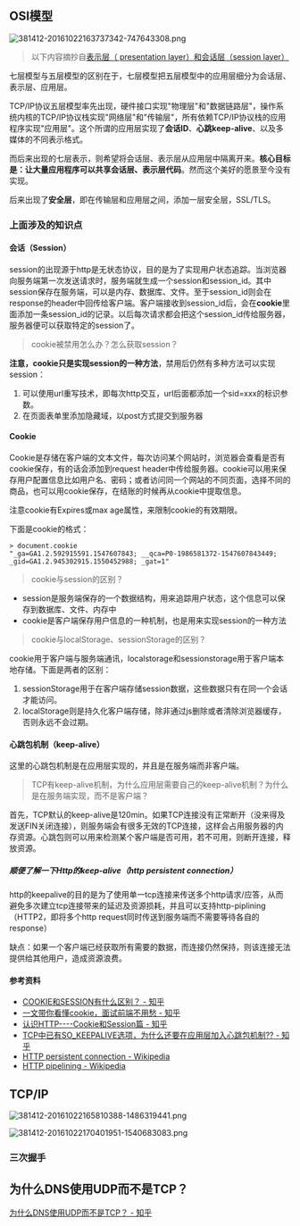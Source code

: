 # 
## OSI模型
![381412-20161022163737342-747643308.png](https://images2015.cnblogs.com/blog/381412/201610/381412-20161022163737342-747643308.png)
>  以下内容摘抄自[表示层（ presentation layer）和会话层（session layer）](https://www.zhihu.com/question/58798786/answer/159305039)

七层模型与五层模型的区别在于，七层模型把五层模型中的应用层细分为会话层、表示层、应用层。

TCP/IP协议五层模型率先出现，硬件接口实现"物理层"和"数据链路层"，操作系统内核的TCP/IP协议栈实现"网络层"和"传输层"，所有依赖TCP/IP协议栈的应用程序实现"应用层"。这个所谓的应用层实现了**会话ID**、**心跳keep-alive**、以及多媒体的不同表示格式。

而后来出现的七层表示，则希望将会话层、表示层从应用层中隔离开来。**核心目标是：让大量应用程序可以共享会话层、表示层代码**。然而这个美好的愿景至今没有实现。

后来出现了**安全层**，即在传输层和应用层之间，添加一层安全层，SSL/TLS。
### 上面涉及的知识点
#### 会话（Session）
session的出现源于http是无状态协议，目的是为了实现用户状态追踪。当浏览器向服务端第一次发送请求时，服务端就生成一个session和session_id。其中session保存在服务端，可以是内存、数据库、文件。至于session_id则会在response的header中回传给客户端。客户端接收到session_id后，会在**cookie**里面添加一条session_id的记录。以后每次请求都会把这个session_id传给服务器，服务器便可以获取特定的session了。

> cookie被禁用怎么办？怎么获取session？

**注意，cookie只是实现session的一种方法**，禁用后仍然有多种方法可以实现session：
1. 可以使用url重写技术，即每次http交互，url后面都添加一个sid=xxx的标识参数。
2. 在页面表单里添加隐藏域，以post方式提交到服务器

#### Cookie
Cookie是存储在客户端的文本文件，每次访问某个网站时，浏览器会查看是否有cookie保存，有的话会添加到request header中传给服务器。cookie可以用来保存用户配置信息比如用户名、密码；或者访问同一个网站的不同页面，选择不同的商品，也可以用cookie保存，在结账的时候再从cookie中提取信息。

注意cookie有Expires或max age属性，来限制cookie的有效期限。

下面是cookie的格式：

```
> document.cookie
"_ga=GA1.2.592915591.1547607843; __qca=P0-1986581372-1547607843449; _gid=GA1.2.945302915.1550452988; _gat=1"
```

> cookie与session的区别？

- session是服务端保存的一个数据结构，用来追踪用户状态，这个信息可以保存到数据库、文件、内存中
- cookie是客户端保存用户信息的一种机制，也是用来实现session的一种方法

> cookie与localStorage、sessionStorage的区别？

cookie用于客户端与服务端通讯，localstorage和sessionstorage用于客户端本地存储。下面是两者的区别：
1. sessionStorage用于在客户端存储session数据，这些数据只有在同一个会话才能访问。
2. localStorage则是持久化客户端存储，除非通过js删除或者清除浏览器缓存，否则永远不会过期。

#### 心跳包机制（keep-alive）
这里的心跳包机制是在应用层实现的，并且是在服务端而非客户端。

> TCP有keep-alive机制，为什么应用层需要自己的keep-alive机制？为什么是在服务端实现，而不是客户端？

首先，TCP默认的keep-alive是120min。如果TCP连接没有正常断开（没来得及发送FIN关闭连接），则服务端会有很多无效的TCP连接，这样会占用服务器的内存资源。心跳包则可以用来检测某个客户端是否可用，若不可用，则断开连接，释放资源。

##### 顺便了解一下Http的keep-alive（http persistent connection）
http的keepalive的目的是为了使用单一tcp连接来传送多个http请求/应答，从而避免多次建立tcp连接带来的延迟及资源损耗，并且可以支持http-piplining（HTTP2，即将多个http request同时传送到服务端而不需要等待各自的response）

缺点：如果一个客户端已经获取所有需要的数据，而连接仍然保持，则该连接无法提供给其他用户，造成资源浪费。

#### 参考资料
- [COOKIE和SESSION有什么区别？ - 知乎](https://www.zhihu.com/question/19786827/answer/28752144)
- [一文带你看懂cookie，面试前端不用愁 - 知乎](https://zhuanlan.zhihu.com/p/52091630)
- [认识HTTP----Cookie和Session篇 - 知乎](https://zhuanlan.zhihu.com/p/27669892)
- [TCP中已有SO_KEEPALIVE选项，为什么还要在应用层加入心跳包机制?? - 知乎](https://www.zhihu.com/question/40602902)
- [HTTP persistent connection - Wikipedia](https://en.wikipedia.org/wiki/HTTP_persistent_connection)
- [HTTP pipelining - Wikipedia](https://en.wikipedia.org/wiki/HTTP_pipelining)
## TCP/IP
![381412-20161022165810388-1486319441.png](https://images2015.cnblogs.com/blog/381412/201610/381412-20161022165810388-1486319441.png)

![381412-20161022170401951-1540683083.png](https://images2015.cnblogs.com/blog/381412/201610/381412-20161022170401951-1540683083.png)
### 三次握手

## 为什么DNS使用UDP而不是TCP？
[为什么DNS使用UDP而不是TCP？ - 知乎](https://www.zhihu.com/question/310145373/answer/583869215)
